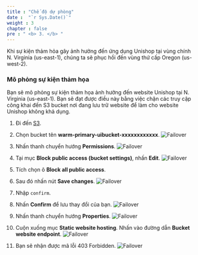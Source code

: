 ```yaml
---
title : "Chế độ dự phòng"
date :  "`r Sys.Date()`" 
weight : 3 
chapter : false
pre : " <b> 3. </b> "
---
```


Khi sự kiện thảm hỏa gây ảnh hưởng đến ứng dụng Unishop tại vùng chính N. Virginia (us-east-1), chúng ta sẽ phục hồi đến vùng thứ cấp Oregon (us-west-2).

### Mô phỏng sự kiện thảm họa

Bạn sẽ mô phỏng sự kiện thảm họa ảnh hưởng đến website Unishop tại N. Virginia (us-east-1). Bạn sẽ đạt được điều này bằng việc chặn các truy cập công khai đến S3 bucket nơi đang lưu trữ website để làm cho website Unishop không khả dụng.

1. Đi đến [S3](https://s3.console.aws.amazon.com/s3/home).
2. Chọn bucket tên **warm-primary-uibucket-xxxxxxxxxxxx**.
![Failover](../../images/3.failover/3.1failover.png?width=90pc)

3. Nhấn thanh chuyển hướng **Permissions**.
![Failover](../../images/3.failover/3.2failover.png?width=90pc)

4. Tại mục **Block public access (bucket settings)**, nhấn **Edit**.
![Failover](../../images/3.failover/3.3failover.png?width=90pc)

5. Tích chọn ô **Block all public access**.
6. Sau đó nhấn nút **Save changes**.
![Failover](../../images/3.failover/3.4failover.png?width=90pc)

7. Nhập ```confirm```.
8. Nhấn **Confirm** để lưu thay đổi của bạn.
![Failover](../../images/3.failover/3.5failover.png?width=90pc)

9. Nhấn thanh chuyển hướng **Properties**.
![Failover](../../images/3.failover/3.6failover.png?width=90pc)

10. Cuộn xuống mục **Static website hosting**. Nhấn vào đường dẫn **Bucket website endpoint**.
![Failover](../../images/3.failover/3.7failover.png?width=90pc)

11. Bạn sẽ nhận được mã lỗi 403 Forbidden.
![Failover](../../images/3.failover/3.8failover.png?width=90pc)